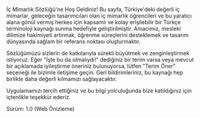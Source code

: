 İç Mimarlık Sözlüğü'ne Hoş Geldiniz! Bu sayfa, Türkiye'deki değerli iç mimarlar, geleceğin tasarımcıları olan iç mimarlık öğrencileri ve bu yaratıcı alana gönül vermiş herkes için kapsamlı ve kolay erişilebilir bir Türkçe terminoloji kaynağı sunma hedefiyle geliştirilmiştir. Amacımız, mesleki dilimize hakimiyeti artırmak, öğrenme süreçlerini desteklemek ve tasarım dünyasında sağlam bir referans noktası oluşturmaktır.

Sözlüğümüzü sizlerin de katkılarıyla sürekli büyütmek ve zenginleştirmek istiyoruz. Eğer "İşte bu da olmalıydı!" dediğiniz bir terim varsa veya mevcut bir açıklamada iyileştirme öneriniz bulunuyorsa, lütfen "Terim Öner" seçeneği ile bizimle iletişime geçin. Geri bildirimleriniz, bu kaynağı hep birlikte daha değerli kılmamızı sağlayacaktır.

Uygulamamızı tercih ettiğiniz ve bu bilgi yolculuğunda bize katıldığınız için içtenlikle teşekkür ederiz.

Sürüm: 1.0 (Web Önizleme)
